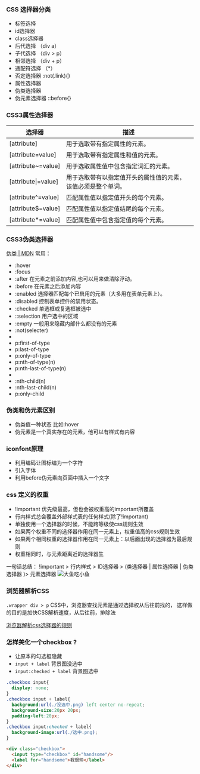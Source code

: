 ### CSS 选择器分类
 - 标签选择 
 - id选择器
 - class选择器
 - 后代选择 （div a）
 - 子代选择 （div > p）
 - 相邻选择 （div + p）
 - 通配符选择 （*）
 - 否定选择器 :not(.link){}
 - 属性选择器
 - 伪类选择器
 - 伪元素选择器 ::before{}



### CSS3属性选择器
| 选择器 | 描述 |
| - | - |
|[attribute]	|用于选取带有指定属性的元素。|
|[attribute=value]	|用于选取带有指定属性和值的元素。|
|[attribute~=value]	|用于选取属性值中包含指定词汇的元素。|
|[attribute\|=value]	|用于选取带有以指定值开头的属性值的元素，该值必须是整个单词。|
|[attribute^=value]	|匹配属性值以指定值开头的每个元素。|
|[attribute$=value]	|匹配属性值以指定值结尾的每个元素。|
|[attribute*=value]	|匹配属性值中包含指定值的每个元素。|



### CSS3伪类选择器

[伪类 | MDN](https://developer.mozilla.org/zh-CN/docs/Web/CSS/Pseudo-classes#%E6%A0%87%E5%87%86%E4%BC%AA%E7%B1%BB%E7%B4%A2%E5%BC%95)
常用：

 - :hover
 - :focus
 - :after 在元素之前添加内容,也可以用来做清除浮动。
 - :before 在元素之后添加内容
 - :enabled 选择器匹配每个已启用的元素（大多用在表单元素上）。
 - :disabled 控制表单控件的禁用状态。
 - :checked 单选框或复选框被选中
 - ::selection  用户选中的区域
 - :empty   一般用来隐藏内部什么都没有的元素
 - :not(selecter)
 - 
 - p:first-of-type 
 - p:last-of-type 
 - p:only-of-type 
 - p:nth-of-type(n)
 - p:nth-last-of-type(n)
 - 
 - :nth-child(n)
 - :nth-last-child(n)
 - p:only-child 



### 伪类和伪元素区别
 - 伪类值一种状态 比如:hover
 - 伪元素是一个真实存在的元素，他可以有样式有内容


### iconfont原理
 - 利用编码让图标编为一个字符
 - 引入字体
 - 利用before伪元素向页面中插入一个文字


### css 定义的权重
 - !important 优先级最高，但也会被权重高的important所覆盖
 - 行内样式总会覆盖外部样式表的任何样式(除了!important)
 - 单独使用一个选择器的时候，不能跨等级使css规则生效
 - 如果两个权重不同的选择器作用在同一元素上，权重值高的css规则生效
 - 如果两个相同权重的选择器作用在同一元素上：以后面出现的选择器为最后规则
 - 权重相同时，与元素距离近的选择器生


一句话总结：
!important > 行内样式 > ID选择器 > (类选择器 | 属性选择器 | 伪类选择器 )> 元素选择器
![大鱼吃小鱼](http://image.zhangxinxu.com/image/blog/201208/specifishity1-1.png)



### 浏览器解析CSS
`.wrapper div > p`  CSS中，浏览器查找元素是通过选择权从后往前找的， 这样做的目的是加快CSS解析速度，从后往前，排除法

[浏览器解析css选择器的规则](https://blog.csdn.net/qq_21397815/article/details/72874932)



### 怎样美化一个checkbox ?
 - 让原本的勾选框隐藏
 - `input + label` 背景图没选中
 - `input:checked + label` 背景图选中

```css
.checkbox input{
  display: none;
}
.checkbox input + label{
  background:url(./没选中.png) left center no-repeat;
  background-size:20px 20px;
  padding-left:20px;
}
.checkbox input:checked + label{
  background-image:url(./选中.png);
}
```
```html
<div class="checkbox">
  <input type="checkbox" id="handsome"/>
  <label for="handsome">我很帅</label>
</div>
```

